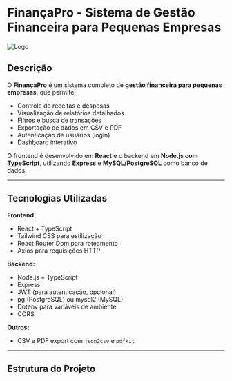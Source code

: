 # FinançaPro - Sistema de Gestão Financeira para Pequenas Empresas

![Logo](https://via.placeholder.com/150x50.png?text=FinançaPro)

## Descrição

O **FinançaPro** é um sistema completo de **gestão financeira para pequenas empresas**, que permite:

- Controle de receitas e despesas
- Visualização de relatórios detalhados
- Filtros e busca de transações
- Exportação de dados em CSV e PDF
- Autenticação de usuários (login)
- Dashboard interativo

O frontend é desenvolvido em **React** e o backend em **Node.js com TypeScript**, utilizando **Express** e **MySQL/PostgreSQL** como banco de dados.

---

## Tecnologias Utilizadas

**Frontend:**

- React + TypeScript
- Tailwind CSS para estilização
- React Router Dom para roteamento
- Axios para requisições HTTP

**Backend:**

- Node.js + TypeScript
- Express
- JWT (para autenticação, opcional)
- pg (PostgreSQL) ou mysql2 (MySQL)
- Dotenv para variáveis de ambiente
- CORS

**Outros:**

- CSV e PDF export com `json2csv` e `pdfkit`

---

## Estrutura do Projeto


